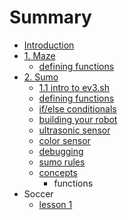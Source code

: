 # Summary

* [Introduction](README.md)
* [1. Maze](maze.md)
   * [defining functions](defining_functions.md)
* [2. Sumo](sumo.md)
   * [1.1 intro to ev3.sh](sumo_lesson_1.md)
   * [defining functions](sumo_lesson_2.md)
   * [if/else conditionals](sumo_lesson_3.md)
   * [building your robot](sumo_lesson_4.md)
   * [ultrasonic sensor](sumo_lesson_5.md)
   * [color sensor](sumo_lesson_6.md)
   * [debugging](sumo_lesson_7.md)
   * [sumo rules](sumo_rules.md)
   * [concepts](concepts.md)
       * functions
* Soccer
   * [lesson 1](lesson_1.md)

